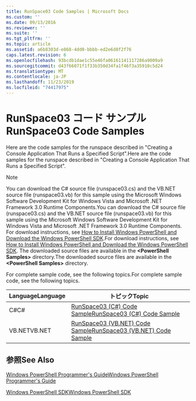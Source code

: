 ```yaml
---
title: RunSpace03 Code Samples | Microsoft Docs
ms.custom: ''
ms.date: 09/13/2016
ms.reviewer: ''
ms.suite: ''
ms.tgt_pltfrm: ''
ms.topic: article
ms.assetid: a6b8303d-e868-4dd0-bbbb-ed2e6d8f2f76
caps.latest.revision: 6
ms.openlocfilehash: 93bcdb1dae1c55e46fa06161141117286a9009a9
ms.sourcegitcommit: d43f66071f1f33b350d34fa1f46f3a35910c5d24
ms.translationtype: MT
ms.contentlocale: ja-JP
ms.lasthandoff: 11/23/2019
ms.locfileid: "74417975"
---
```

# <a name="runspace03-code-samples"></a><span data-ttu-id="fabad-102">RunSpace03 コード サンプル</span><span class="sxs-lookup"><span data-stu-id="fabad-102">RunSpace03 Code Samples</span></span>

<span data-ttu-id="fabad-103">Here are the code samples for the runspace described in "Creating a Console Application That Runs a Specified Script".</span><span class="sxs-lookup"><span data-stu-id="fabad-103">Here are the code samples for the runspace described in "Creating a Console Application That Runs a Specified Script".</span></span>

> [!NOTE]
> <span data-ttu-id="fabad-104">You can download the C# source file (runspace03.cs) and the VB.NET source file (runspace03.vb) for this sample using the Microsoft Windows Software Development Kit for Windows Vista and Microsoft .NET Framework 3.0 Runtime Components.</span><span class="sxs-lookup"><span data-stu-id="fabad-104">You can download the C# source file (runspace03.cs) and the VB.NET source file (runspace03.vb) for this sample using the Microsoft Windows Software Development Kit for Windows Vista and Microsoft .NET Framework 3.0 Runtime Components.</span></span> <span data-ttu-id="fabad-105">For download instructions, see [How to Install Windows PowerShell and Download the Windows PowerShell SDK](/powershell/scripting/developer/installing-the-windows-powershell-sdk).</span><span class="sxs-lookup"><span data-stu-id="fabad-105">For download instructions, see [How to Install Windows PowerShell and Download the Windows PowerShell SDK](/powershell/scripting/developer/installing-the-windows-powershell-sdk).</span></span>
> <span data-ttu-id="fabad-106">The downloaded source files are available in the **\<PowerShell Samples>** directory.</span><span class="sxs-lookup"><span data-stu-id="fabad-106">The downloaded source files are available in the **\<PowerShell Samples>** directory.</span></span>

<span data-ttu-id="fabad-107">For complete sample code, see the following topics.</span><span class="sxs-lookup"><span data-stu-id="fabad-107">For complete sample code, see the following topics.</span></span>

| <span data-ttu-id="fabad-108">Language</span><span class="sxs-lookup"><span data-stu-id="fabad-108">Language</span></span> |                                 <span data-ttu-id="fabad-109">トピック</span><span class="sxs-lookup"><span data-stu-id="fabad-109">Topic</span></span>                                 |
| -------- | --------------------------------------------------------------------- |
| <span data-ttu-id="fabad-110">C#</span><span class="sxs-lookup"><span data-stu-id="fabad-110">C#</span></span>       | [<span data-ttu-id="fabad-111">RunSpace03 (C#) Code Sample</span><span class="sxs-lookup"><span data-stu-id="fabad-111">RunSpace03 (C#) Code Sample</span></span>](./runspace03-csharp-code-sample.md)     |
| <span data-ttu-id="fabad-112">VB.NET</span><span class="sxs-lookup"><span data-stu-id="fabad-112">VB.NET</span></span>   | [<span data-ttu-id="fabad-113">RunSpace03 (VB.NET) Code Sample</span><span class="sxs-lookup"><span data-stu-id="fabad-113">RunSpace03 (VB.NET) Code Sample</span></span>](./runspace03-vb-net-code-sample.md) |

## <a name="see-also"></a><span data-ttu-id="fabad-114">参照</span><span class="sxs-lookup"><span data-stu-id="fabad-114">See Also</span></span>

[<span data-ttu-id="fabad-115">Windows PowerShell Programmer's Guide</span><span class="sxs-lookup"><span data-stu-id="fabad-115">Windows PowerShell Programmer's Guide</span></span>](./windows-powershell-programmer-s-guide.md)

[<span data-ttu-id="fabad-116">Windows PowerShell SDK</span><span class="sxs-lookup"><span data-stu-id="fabad-116">Windows PowerShell SDK</span></span>](../windows-powershell-reference.md)

